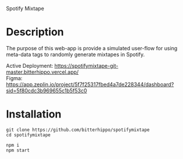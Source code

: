 Spotify Mixtape

# Description

The purpose of this web-app is provide a simulated user-flow for using meta-data tags to randomly generate mixtapes in Spotify.

Active Deployment: https://spotifymixtape-git-master.bitterhippo.vercel.app/ \
Figma: https://app.zeplin.io/project/5f7f25317fbed4a7de228344/dashboard?sid=5f80cdc3b969655c1b5f53c0



# Installation

```
git clone https://github.com/bitterhippo/spotifymixtape
cd spotifymixtape

npm i
npm start

```



